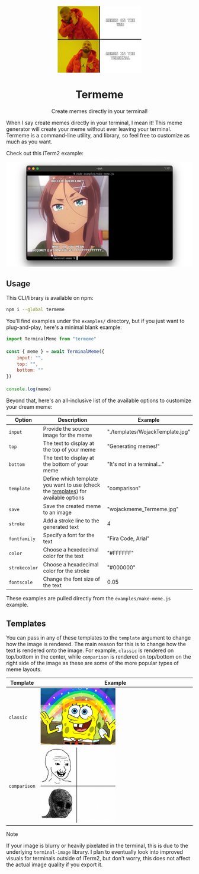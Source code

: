 <div align="center">
  <img width="45%" src="assets/logo.jpg" />
  <h1>Termeme</h1>
  <p>Create memes directly in your terminal!</p>
</div>

When I say create memes directly in your terminal, I mean it! This meme generator will create your meme without ever leaving your terminal. Termeme is a command-line utility, and library, so feel free to customize as much as you want.

Check out this iTerm2 example:

<img src= "assets/terminal_example.png" />

## Usage

This CLI/library is available on npm:

```bash
npm i --global termeme
```

You'll find examples under the `examples/` directory, but if you just want to plug-and-play, here's a minimal blank example:

```javascript
import TerminalMeme from "termeme"

const { meme } = await TerminalMeme({
    input: "",
    top: "",
    bottom: ""
})

console.log(meme)
```

Beyond that, here's an all-inclusive list of the available options to customize your dream meme:

| Option        | Description                                                                                     | Example                          |
| ------------- | ----------------------------------------------------------------------------------------------- | -------------------------------- |
| `input`       | Provide the source image for the meme                                                           | "./templates/WojackTemplate.jpg" |
| `top`         | The text to display at the top of your meme                                                     | "Generating memes!"              |
| `bottom`      | The text to display at the bottom of your meme                                                  | "It's not in a terminal..."      |
| `template`    | Define which template you want to use (check the [templates](#templates)) for available options | "comparison"                     |
| `save`        | Save the created meme to an image                                                               | "wojackmeme_Termeme.jpg"         |
| `stroke`      | Add a stroke line to the generated text                                                         | 4                                |
| `fontfamily`  | Specify a font for the text                                                                     | "Fira Code, Arial"               |
| `color`       | Choose a hexedecimal color for the text                                                         | "#FFFFFF"                      |
| `strokecolor` | Choose a hexadecimal color for the stroke                                                       | "#000000"                      |
| `fontscale`   | Change the font size of the text                                                                | 0.05                             |

These examples are pulled directly from the `examples/make-meme.js` example.

## Templates

You can pass in any of these templates to the `template` argument to change how the image is rendered. The main reason for this is to change how the text is rendered onto the image. For example, `classic` is rendered on top/bottom in the center, while `comparison` is rendered on top/bottom on the right side of the image as these are some of the more popular types of meme layouts.

| Template     | Example                                        |
| ------------ | ---------------------------------------------- |
| `classic`    | <img width="50%" src="templates/SpongebobTemplate.jpg" /> |
| `comparison` | <img width="50%" src="templates/WojackTemplate.jpg" />    |

> [!NOTE]
> If your image is blurry or heavily pixelated in the terminal, this is due to the underlying `terminal-image` library. I plan to eventually look into improved visuals for terminals outside of iTerm2, but don't worry, this does not affect the actual image quality if you export it.
